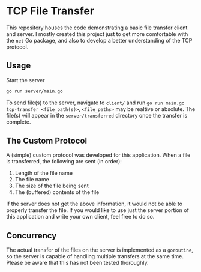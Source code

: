 # TCP File Transfer
This repository houses the code demonstrating a basic file transfer client and server. 
I mostly created this project just to get more comfortable with the `net` Go package, and also to develop a better understanding of the TCP protocol.

## Usage
Start the server
```bash
go run server/main.go
```

To send file(s) to the server, navigate to `client/` and run `go run main.go tcp-transfer <file_path(s)>`, `<file_paths>` may be realtive or absolute. The file(s) will appear in the `server/transferred` directory once the transfer is complete. 

## The Custom Protocol
A (simple) custom protocol was developed for this application. When a file is transferred, the following are sent (in order):
1. Length of the file name
2. The file name
3. The size of the file being sent
4. The (buffered) contents of the file

If the server does not get the above information, it would not be able to properly transfer the file. If you would like to use just the server portion of this application and write your own client, feel free to do so. 

## Concurrency
The actual transfer of the files on the server is implemented as a `goroutine`, so the server is capable of handling multiple transfers at the same time. Please be aware that this has not been tested thoroughly. 
